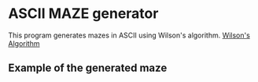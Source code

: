 # ASCII MAZE generator
This program generates mazes in ASCII using Wilson's algorithm.
[Wilson's Algorithm](https://weblog.jamisbuck.org/2011/1/20/maze-generation-wilson-s-algorithm)

## Example of the generated maze

